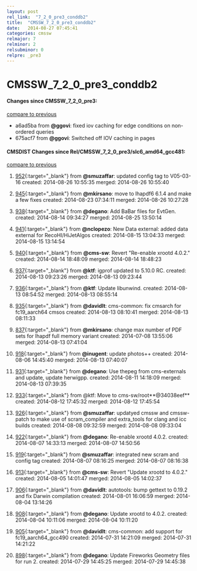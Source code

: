 ```yaml
---
layout: post
rel_link:  "7_2_0_pre3_conddb2"
title:  "CMSSW_7_2_0_pre3_conddb2"
date:   2014-08-27 07:45:41
categories: cmssw
relmajor: 7
relminor: 2
relsubminor: 0
relpre: _pre3
---
```


# CMSSW_7_2_0_pre3_conddb2
#### Changes since CMSSW_7_2_0_pre3:

[compare to previous](https://github.com/cms-sw/cmssw/compare/CMSSW_7_2_0_pre3...CMSSW_7_2_0_pre3_conddb2)


- a6ad5ba from **@ggovi**: fixed iov caching for edge conditions on non-ordered queries
- 675acf7 from **@ggovi**:  Switched off IOV caching in pages

#### CMSDIST Changes since Rel/CMSSW_7_2_0_pre3/slc6_amd64_gcc481:

[compare to previous](https://github.com/cms-sw/cmsdist/compare/Rel/CMSSW_7_2_0_pre3/slc6_amd64_gcc481...REL/CMSSW_7_2_0_pre3_conddb2/slc6_amd64_gcc481)



1. [952](http://github.com/cms-sw/cmsdist/pull/952){:target="_blank"}  from **@smuzaffar**: updated config tag to V05-03-16 created: 2014-08-26 10:55:35 merged: 2014-08-26 10:55:40

2. [945](http://github.com/cms-sw/cmsdist/pull/945){:target="_blank"}  from **@mkirsano**: move to lhapdf6 6.1.4 and make a few fixes created: 2014-08-23 07:34:11 merged: 2014-08-26 10:27:28

3. [938](http://github.com/cms-sw/cmsdist/pull/938){:target="_blank"}  from **@degano**: Add BaBar files for EvtGen. created: 2014-08-14 09:34:27 merged: 2014-08-25 13:50:14

4. [941](http://github.com/cms-sw/cmsdist/pull/941){:target="_blank"}  from **@nclopezo**: New Data external: added data external for RecoHI/HiJetAlgos created: 2014-08-15 13:04:33 merged: 2014-08-15 13:14:54

5. [940](http://github.com/cms-sw/cmsdist/pull/940){:target="_blank"}  from **@cms-sw**: Revert "Re-enable xrootd 4.0.2." created: 2014-08-14 18:48:09 merged: 2014-08-14 18:48:23

6. [937](http://github.com/cms-sw/cmsdist/pull/937){:target="_blank"}  from **@ktf**: igprof updated to 5.10.0 RC. created: 2014-08-13 09:23:26 merged: 2014-08-13 09:23:44

7. [936](http://github.com/cms-sw/cmsdist/pull/936){:target="_blank"}  from **@ktf**: Update libunwind. created: 2014-08-13 08:54:52 merged: 2014-08-13 08:55:14

8. [935](http://github.com/cms-sw/cmsdist/pull/935){:target="_blank"}  from **@davidlt**: cms-common: fix cmsarch for fc19_aarch64 cmsos created: 2014-08-13 08:10:41 merged: 2014-08-13 08:11:33

9. [837](http://github.com/cms-sw/cmsdist/pull/837){:target="_blank"}  from **@mkirsano**: change max number of PDF sets for lhapdf full memory variant created: 2014-07-08 13:55:06 merged: 2014-08-13 07:41:04

10. [918](http://github.com/cms-sw/cmsdist/pull/918){:target="_blank"}  from **@inugent**: update photos++ created: 2014-08-06 14:45:40 merged: 2014-08-13 07:40:07

11. [931](http://github.com/cms-sw/cmsdist/pull/931){:target="_blank"}  from **@degano**: Use thepeg from cms-externals and update, update herwigpp. created: 2014-08-11 14:18:09 merged: 2014-08-13 07:39:35

12. [933](http://github.com/cms-sw/cmsdist/pull/933){:target="_blank"}  from @ktf: Move to cms-sw/root**@34038eef** created: 2014-08-12 17:45:32 merged: 2014-08-12 17:45:54

13. [926](http://github.com/cms-sw/cmsdist/pull/926){:target="_blank"}  from **@smuzaffar**: updatyed cmssw and cmssw-patch to make use of scram_compiler and extra_tools for clang and icc builds created: 2014-08-08 09:32:59 merged: 2014-08-08 09:33:04

14. [922](http://github.com/cms-sw/cmsdist/pull/922){:target="_blank"}  from **@degano**: Re-enable xrootd 4.0.2. created: 2014-08-07 14:33:13 merged: 2014-08-07 14:50:56

15. [919](http://github.com/cms-sw/cmsdist/pull/919){:target="_blank"}  from **@smuzaffar**: integrated new scram and config tag created: 2014-08-07 08:16:25 merged: 2014-08-07 08:16:38

16. [913](http://github.com/cms-sw/cmsdist/pull/913){:target="_blank"}  from **@cms-sw**: Revert "Update xrootd to 4.0.2." created: 2014-08-05 14:01:47 merged: 2014-08-05 14:02:37

17. [906](http://github.com/cms-sw/cmsdist/pull/906){:target="_blank"}  from **@davidlt**: autotools: bump gettext to 0.19.2 and fix Darwin compilation created: 2014-08-01 16:06:59 merged: 2014-08-04 13:14:26

18. [908](http://github.com/cms-sw/cmsdist/pull/908){:target="_blank"}  from **@degano**: Update xrootd to 4.0.2. created: 2014-08-04 10:11:06 merged: 2014-08-04 10:11:20

19. [905](http://github.com/cms-sw/cmsdist/pull/905){:target="_blank"}  from **@davidlt**: cms-common: add support for fc19_aarch64_gcc490 created: 2014-07-31 14:21:09 merged: 2014-07-31 14:21:22

20. [898](http://github.com/cms-sw/cmsdist/pull/898){:target="_blank"}  from **@degano**: Update Fireworks Geometry files for run 2. created: 2014-07-29 14:45:25 merged: 2014-07-29 14:45:38
